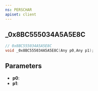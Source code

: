 ```yaml
---
ns: PERSCHAR
apiset: client
---
```

## _0x8BC555034A5A5E8C

```c
// 0x8BC555034A5A5E8C
void _0x8BC555034A5A5E8C(Any p0,Any p1);
```


## Parameters
* **p0**:
* **p1**: